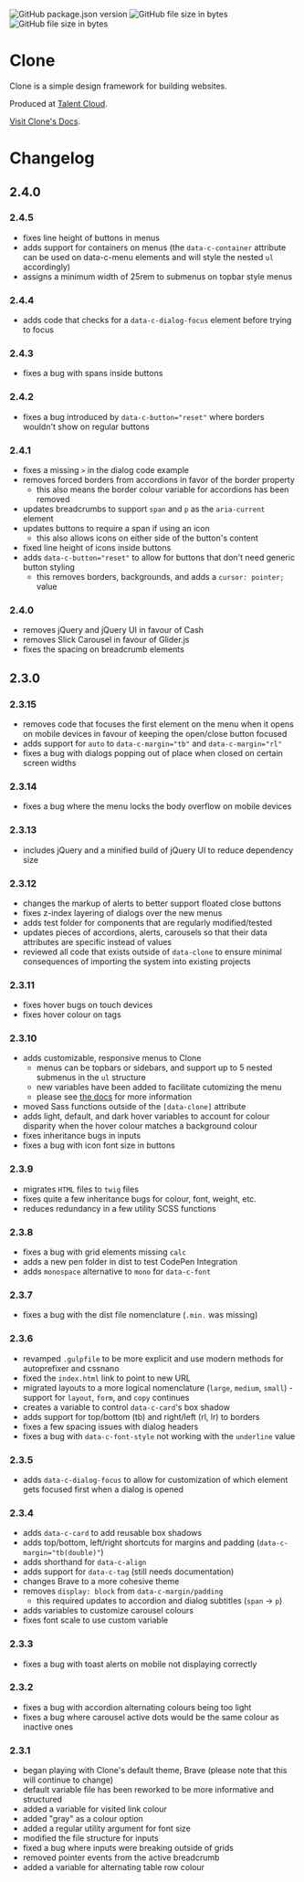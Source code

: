 ![GitHub package.json version](https://img.shields.io/github/package-json/v/joshdrink/clone-framework.svg)
![GitHub file size in bytes](https://img.shields.io/github/size/joshdrink/clone-framework/dist/css/gzip/clone.min.css.gz.svg?label=CSS%20%28minified%2C%20gzipped%29)
![GitHub file size in bytes](https://img.shields.io/github/size/joshdrink/clone-framework/dist/js/gzip/clone.min.js.gz.svg?label=JS%20%28minified%2C%20gzipped%29)

# Clone

Clone is a simple design framework for building websites.

Produced at [Talent Cloud](https://talent.canada.ca/).

[Visit Clone's Docs](https://designwithclone.ca/).

# Changelog

## 2.4.0

### 2.4.5
- fixes line height of buttons in menus
- adds support for containers on menus (the `data-c-container` attribute can be used on data-c-menu elements and will style the nested `ul` accordingly)
- assigns a minimum width of 25rem to submenus on topbar style menus

### 2.4.4
- adds code that checks for a `data-c-dialog-focus` element before trying to focus

### 2.4.3
- fixes a bug with spans inside buttons

### 2.4.2
- fixes a bug introduced by `data-c-button="reset"` where borders wouldn't show on regular buttons

### 2.4.1
- fixes a missing `>` in the dialog code example
- removes forced borders from accordions in favor of the border property
  - this also means the border colour variable for accordions has been removed
- updates breadcrumbs to support `span` and `p` as the `aria-current` element
- updates buttons to require a span if using an icon
  - this also allows icons on either side of the button's content
- fixed line height of icons inside buttons
- adds `data-c-button="reset"` to allow for buttons that don't need generic button styling
  - this removes borders, backgrounds, and adds a `cursor: pointer;` value

### 2.4.0
- removes jQuery and jQuery UI in favour of Cash
- removes Slick Carousel in favour of Glider.js
- fixes the spacing on breadcrumb elements

## 2.3.0

### 2.3.15
- removes code that focuses the first element on the menu when it opens on mobile devices in favour of keeping the open/close button focused
- adds support for `auto` to `data-c-margin="tb"` and `data-c-margin="rl"`
- fixes a bug with dialogs popping out of place when closed on certain screen widths

### 2.3.14
- fixes a bug where the menu locks the body overflow on mobile devices

### 2.3.13
- includes jQuery and a minified build of jQuery UI to reduce dependency size

### 2.3.12
- changes the markup of alerts to better support floated close buttons
- fixes z-index layering of dialogs over the new menus
- adds test folder for components that are regularly modified/tested
- updates pieces of accordions, alerts, carousels so that their data attributes are specific instead of values
- reviewed all code that exists outside of `data-clone` to ensure minimal consequences of importing the system into existing projects

### 2.3.11
- fixes hover bugs on touch devices
- fixes hover colour on tags

### 2.3.10
- adds customizable, responsive menus to Clone
    - menus can be topbars or sidebars, and support up to 5 nested submenus in the `ul` structure
    - new variables have been added to facilitate cutomizing the menu
    - please see [the docs](https://designwithclone.ca/#menus) for more information
- moved Sass functions outside of the `[data-clone]` attribute
- adds light, default, and dark hover variables to account for colour disparity when the hover colour matches a background colour
- fixes inheritance bugs in inputs
- fixes a bug with icon font size in buttons

### 2.3.9
- migrates `HTML` files to `twig` files
- fixes quite a few inheritance bugs for colour, font, weight, etc.
- reduces redundancy in a few utility SCSS functions

### 2.3.8
- fixes a bug with grid elements missing `calc`
- adds a new pen folder in dist to test CodePen Integration
- adds `monospace` alternative to `mono` for `data-c-font`

### 2.3.7
- fixes a bug with the dist file nomenclature (`.min.` was missing)

### 2.3.6
- revamped `.gulpfile` to be more explicit and use modern methods for autoprefixer and cssnano
- fixed the `index.html` link to point to new URL
- migrated layouts to a more logical nomenclature (`large`, `medium`, `small`) - support for `layout`, `form`, and `copy` continues
- creates a variable to control `data-c-card`'s box shadow
- adds support for top/bottom (tb) and right/left (rl, lr) to borders
- fixes a few spacing issues with dialog headers
- fixes a bug with `data-c-font-style` not working with the `underline` value

### 2.3.5
- adds `data-c-dialog-focus` to allow for customization of which element gets focused first when a dialog is opened

### 2.3.4
- adds `data-c-card` to add reusable box shadows
- adds top/bottom, left/right shortcuts for margins and padding (`data-c-margin="tb(double)"`)
- adds shorthand for `data-c-align`
- adds support for `data-c-tag` (still needs documentation)
- changes Brave to a more cohesive theme
- removes `display: block` from `data-c-margin/padding`
  - this required updates to accordion and dialog subtitles (`span` -> `p`)
- adds variables to customize carousel colours
- fixes font scale to use custom variable

### 2.3.3
- fixes a bug with toast alerts on mobile not displaying correctly

### 2.3.2
- fixes a bug with accordion alternating colours being too light
- fixes a bug where carousel active dots would be the same colour as inactive ones

### 2.3.1
- began playing with Clone's default theme, Brave (please note that this will continue to change)
- default variable file has been reworked to be more informative and structured
- added a variable for visited link colour
- added "gray" as a colour option
- added a regular utility argument for font size
- modified the file structure for inputs
- fixed a bug where inputs were breaking outside of grids
- removed pointer events from the active breadcrumb
- added a variable for alternating table row colour
